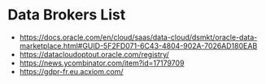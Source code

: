 # Data Brokers List

* https://docs.oracle.com/en/cloud/saas/data-cloud/dsmkt/oracle-data-marketplace.html#GUID-5F2FD071-6C43-4804-902A-7026AD180EAB
* https://datacloudoptout.oracle.com/registry/
* https://news.ycombinator.com/item?id=17179709
* https://gdpr-fr.eu.acxiom.com/